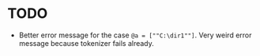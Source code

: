 
# TODO
+ Better error message for the case `@a = [""C:\dir1""]`. Very weird error message because tokenizer fails already.
